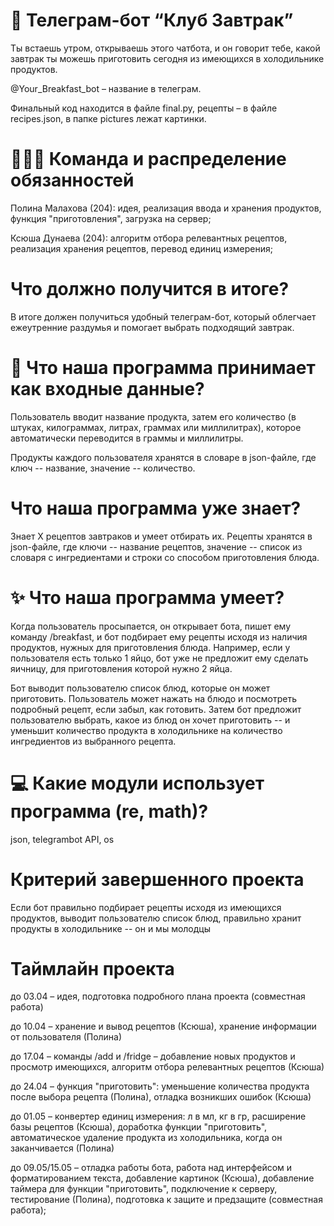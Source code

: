 # 🍳 Телеграм-бот “Клуб Завтрак”
Ты встаешь утром, открываешь этого чатбота, и он говорит тебе, какой завтрак ты можешь приготовить сегодня из имеющихся в холодильнике продуктов. 

@Your_Breakfast_bot – название в телеграм. 

Финальный код находится в файле final.py, рецепты – в файле recipes.json, в папке pictures лежат картинки. 

# 👩🏻‍💻 Команда и распределение обязанностей 
Полина Малахова (204): идея, реализация ввода и хранения продуктов, функция "приготовления", загрузка на сервер;

Ксюша Дунаева (204): алгоритм отбора релевантных рецептов, реализация хранения рецептов, перевод единиц измерения; 

# Что должно получится в итоге?
В итоге должен получиться удобный телеграм-бот, который облегчает ежеутренние раздумья и помогает выбрать подходящий завтрак.  

# 📲 Что наша программа принимает как входные данные?
Пользователь вводит название продукта, затем его количество (в штуках, килограммах, литрах, граммах или миллилитрах), которое автоматически переводится в граммы и миллилитры.

Продукты каждого пользователя хранятся в словаре в json-файле, где ключ -- название, значение -- количество. 

# Что наша программа уже знает?
Знает X рецептов завтраков и умеет отбирать их. Рецепты хранятся в json-файле, где ключи -- название рецептов, значение -- список из словаря с ингредиентами и строки со способом приготовления блюда. 

# ✨ Что наша программа умеет?
Когда пользователь просыпается, он открывает бота, пишет ему команду /breakfast, и бот подбирает ему рецепты исходя из наличия продуктов, нужных для приготовления блюда. Например, если у пользователя есть только 1 яйцо, бот уже не предложит ему сделать яичницу, для приготовления которой нужно 2 яйца.

Бот выводит пользователю список блюд, которые он может приготовить. Пользователь может нажать на блюдо и посмотреть подробный рецепт, если забыл, как готовить.
Затем бот предложит пользователю выбрать, какое из блюд он хочет приготовить -- и уменьшит количество продукта в холодильнике на количество ингредиентов из выбранного рецепта. 
 
# 💻 Какие модули использует программа (re, math)?
json, telegrambot API, os

# Критерий завершенного проекта
Если бот правильно подбирает рецепты исходя из имеющихся продуктов, выводит пользователю список блюд, правильно хранит продукты в холодильнике -- он и мы молодцы

# Таймлайн проекта

до 03.04 – идея, подготовка подробного плана проекта (совместная работа)

до 10.04 – хранение и вывод рецептов (Ксюша), хранение информации от пользователя (Полина)

до 17.04 – команды /add и /fridge – добавление новых продуктов и просмотр имеющихся, алгоритм отбора релевантных рецептов (Ксюша)

до 24.04 – функция "приготовить": уменьшение количества продукта после выбора рецепта (Полина), отладка возникших ошибок (Ксюша)

до 01.05 – конвертер единиц измерения: л в мл, кг в гр, расширение базы рецептов (Ксюша), доработка функции "приготовить", автоматическое удаление продукта из холодильника, когда он заканчивается (Полина)

до 09.05/15.05 – отладка работы бота, работа над интерфейсом и форматированием текста, добавление картинок (Ксюша), добавление таймера для функции "приготовить", подключение к серверу, тестирование (Полина), подготовка к защите и предзащите (совместная работа); 





